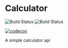 # Calculator

![Build Status](https://github.com/flyingsl0ths/calculator/actions/workflows/frontend-ci.yaml/badge.svg)
![Build Status](https://github.com/flyingsl0ths/calculator/actions/workflows/backend-ci.yaml/badge.svg)

[![codecov](https://codecov.io/gh/flyingsl0ths/calculator/branch/main/graph/badge.svg?token=R8K9I4MZD2)](https://codecov.io/gh/flyingsl0ths/calculator)

A simple calculator api
